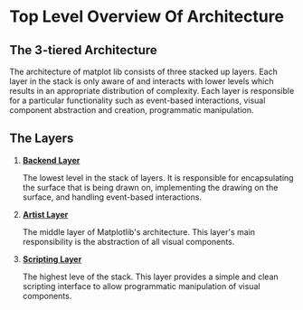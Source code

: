 # Top Level Overview Of Architecture

## The 3-tiered Architecture
The architecture of matplot lib consists of three stacked up layers. Each layer in the stack is only aware of and interacts with lower levels which results in an appropriate distribution of complexity. Each layer is responsible for a particular functionality such as event-based interactions, visual component abstraction and creation, programmatic manipulation. 

## The Layers
1. [**Backend Layer**](./backend.md)
    
    The lowest level in the stack of layers. It is responsible for encapsulating the surface that is being drawn on, implementing the drawing on the surface, and handling event-based interactions.  
2. [**Artist Layer**](./artists.md)

    The middle layer of Matplotlib's architecture. This layer's main responsibility is the abstraction of all visual components.
3. [**Scripting Layer**](./scripting.md)

    The highest leve of the stack. This layer provides a simple and clean scripting interface to allow programmatic manipulation of visual components.